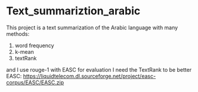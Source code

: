 
# Text_summariztion_arabic
This project is a text summarization of the Arabic language with many methods: 
1. word frequency 
2. k-mean
3. textRank


and I use rouge-1 with EASC for evaluation
I need the TextRank to be better
EASC: https://liquidtelecom.dl.sourceforge.net/project/easc-corpus/EASC/EASC.zip

